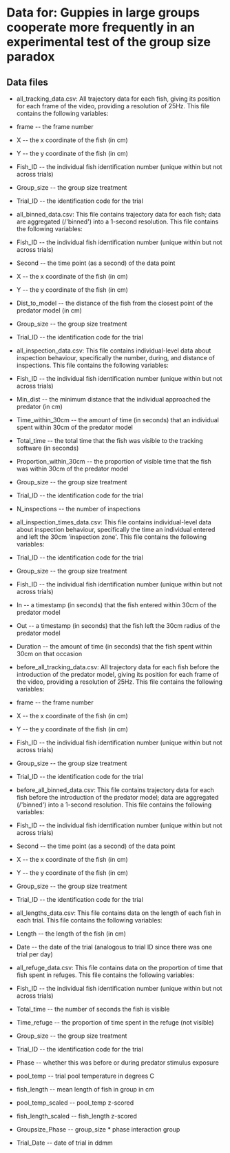 # Data for: Guppies in large groups cooperate more frequently in an experimental test of the group size paradox

## Data files
* all_tracking_data.csv: All trajectory data for each fish, giving its position for each frame of the video, providing a resolution of 25Hz. This file contains the following variables:
* frame -- the frame number
* X -- the x coordinate of the fish (in cm)
* Y -- the y coordinate of the fish (in cm)
* Fish_ID -- the individual fish identification number (unique within but not across trials)
* Group_size -- the group size treatment
* Trial_ID -- the identification code for the trial

* all_binned_data.csv: This file contains trajectory data for each fish; data are aggregated (/'binned') into a 1-second resolution. This file contains the following variables:
* Fish_ID -- the individual fish identification number (unique within but not across trials)
* Second -- the time point (as a second) of the data point
* X -- the x coordinate of the fish (in cm)
* Y -- the y coordinate of the fish (in cm)
* Dist_to_model -- the distance of the fish from the closest point of the predator model (in cm)
* Group_size -- the group size treatment
* Trial_ID -- the identification code for the trial

* all_inspection_data.csv: This file contains individual-level data about inspection behaviour, specifically the number, during, and distance of inspections. This file contains the following variables:
* Fish_ID -- the individual fish identification number (unique within but not across trials)
* Min_dist -- the minimum distance that the individual approached the predator (in cm)
* Time_within_30cm -- the amount of time (in seconds) that an individual spent within 30cm of the predator model
* Total_time -- the total time that the fish was visible to the tracking software (in seconds)
* Proportion_within_30cm -- the proportion of visible time that the fish was within 30cm of the predator model
* Group_size -- the group size treatment
* Trial_ID -- the identification code for the trial
* N_inspections -- the number of inspections

* all_inspection_times_data.csv: This file contains individual-level data about inspection behaviour, specifically the time an individual entered and left the 30cm 'inspection zone'. This file contains the following variables:
* Trial_ID -- the identification code for the trial
* Group_size -- the group size treatment
* Fish_ID -- the individual fish identification number (unique within but not across trials)
* In -- a timestamp (in seconds) that the fish entered within 30cm of the predator model
* Out -- a timestamp (in seconds) that the fish left the 30cm radius of the predator model
* Duration -- the amount of time (in seconds) that the fish spent within 30cm on that occasion

* before_all_tracking_data.csv: All trajectory data for each fish before the introduction of the predator model, giving its position for each frame of the video, providing a resolution of 25Hz. This file contains the following variables:
* frame -- the frame number
* X -- the x coordinate of the fish (in cm)
* Y -- the y coordinate of the fish (in cm)
* Fish_ID -- the individual fish identification number (unique within but not across trials)
* Group_size -- the group size treatment
* Trial_ID -- the identification code for the trial

* before_all_binned_data.csv: This file contains trajectory data for each fish before the introduction of the predator model; data are aggregated (/'binned') into a 1-second resolution. This file contains the following variables:
* Fish_ID -- the individual fish identification number (unique within but not across trials)
* Second -- the time point (as a second) of the data point
* X -- the x coordinate of the fish (in cm)
* Y -- the y coordinate of the fish (in cm)
* Group_size -- the group size treatment
* Trial_ID -- the identification code for the trial

* all_lengths_data.csv:  This file contains data on the length of each fish in each trial. This file contains the following variables:
* Length -- the length of the fish (in cm)
* Date -- the date of the trial (analogous to trial ID since there was one trial per day)

* all_refuge_data.csv: This file contains data on the proportion of time that fish spent in refuges. This file contains the following variables:
* Fish_ID -- the individual fish identification number (unique within but not across trials)
* Total_time -- the number of seconds the fish is visible
* Time_refuge -- the proportion of time spent in the refuge (not visible)
* Group_size -- the group size treatment
* Trial_ID -- the identification code for the trial
* Phase -- whether this was before or during predator stimulus exposure
* pool_temp -- trial pool temperature in degrees C
* fish_length -- mean length of fish in group in cm
* pool_temp_scaled -- pool_temp z-scored
* fish_length_scaled -- fish_length z-scored
* Groupsize_Phase -- group_size * phase interaction group
* Trial_Date -- date of trial in ddmm
